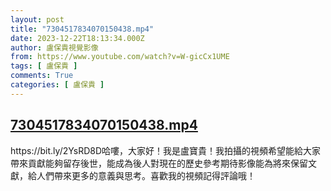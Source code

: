 ```yaml
---
layout: post
title: "7304517834070150438.mp4"
date: 2023-12-22T18:13:34.000Z
author: 盧保貴視覺影像
from: https://www.youtube.com/watch?v=W-gicCx1UME
tags: [ 盧保貴 ]
comments: True
categories: [ 盧保貴 ]
---
```

<!--1703268814000-->
[7304517834070150438.mp4](https://www.youtube.com/watch?v=W-gicCx1UME)
------

<div>
https://bit.ly/2YsRD8D哈嘍，大家好！我是盧寶貴！我拍攝的視頻希望能給大家帶來貢獻能夠留存後世，能成為後人對現在的歷史參考期待影像能為將來保留文獻，給人們帶來更多的意義與思考。喜歡我的視頻記得評論哦！
</div>
